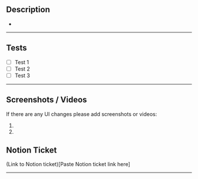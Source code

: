 ## Description

- 

---


## Tests

- [ ] Test 1
- [ ] Test 2
- [ ] Test 3

---

## Screenshots / Videos
If there are any UI changes please add screenshots or videos:

1.
2.

## Notion Ticket
(Link to Notion ticket)[Paste Notion ticket link here]

---